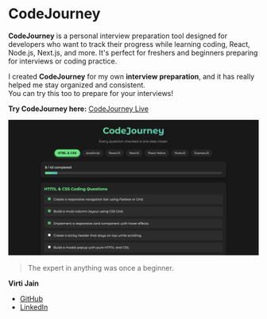 # CodeJourney

**CodeJourney** is a personal interview preparation tool designed for developers who want to track their progress while learning coding, React, Node.js, Next.js, and more. It's perfect for freshers and beginners preparing for interviews or coding practice.

I created **CodeJourney** for my own **interview preparation**, and it has really helped me stay organized and consistent.  
You can try this too to prepare for your interviews! 

**Try CodeJourney here:** [CodeJourney Live](https://code-journeyy.netlify.app/)

![CodeJourney](./src/assets/cj.png)
> The expert in anything was once a beginner.

**Virti Jain**  
- [GitHub](https://github.com/virtiijain)  
- [LinkedIn](www.linkedin.com/in/virtijain)
